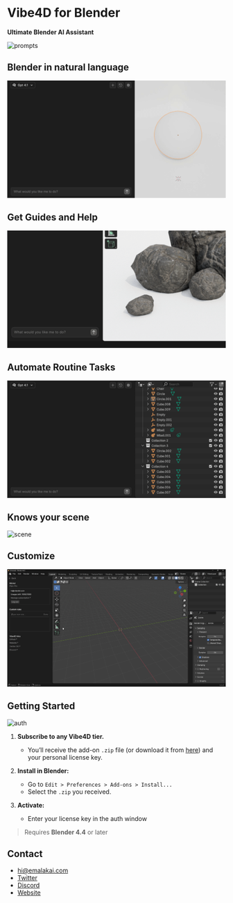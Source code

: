 # Vibe4D for Blender

**Ultimate Blender AI Assistant**

![prompts](docs/media/main.gif)


## Blender in natural language
![prompts](docs/media/1.gif)

## Get Guides and Help
![guide](docs/media/2.gif)

## Automate Routine Tasks
![automate](docs/media/3.gif)

## Knows your scene
![scene](docs/media/4.gif)

## Customize
![customize](docs/media/5.gif)



## Getting Started
![auth](docs/media/6.gif)

1. **Subscribe to any Vibe4D tier.**
   * You’ll receive the add-on `.zip` file (or download it from [here](dist/vibe4d.zip)) and your personal license key.

2. **Install in Blender:**
   * Go to `Edit > Preferences > Add-ons > Install...`
   * Select the `.zip` you received.

3. **Activate:**
   * Enter your license key in the auth window

> Requires **Blender 4.4** or later


## Contact

* [hi@emalakai.com](mailto:hi@emalakai.com)
* [Twitter](https://x.com/thevibe4d)
* [Discord](https://discord.gg/dXAN23NwkM)
* [Website](https://vibe4d.com)